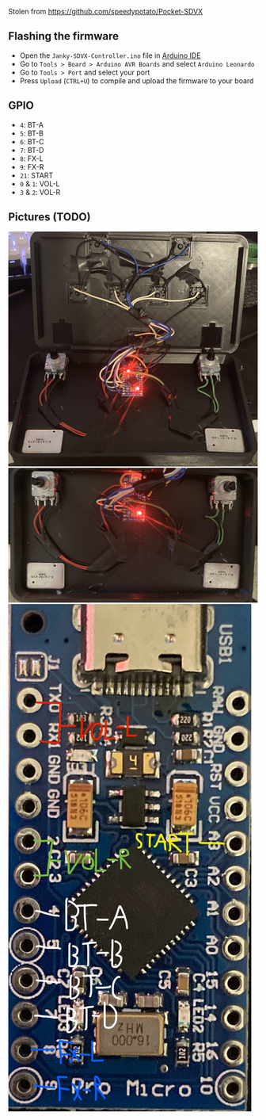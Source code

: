 Stolen from https://github.com/speedypotato/Pocket-SDVX

## Flashing the firmware
* Open the `Janky-SDVX-Controller.ino` file in [Arduino IDE](https://www.arduino.cc/en/software)
* Go to `Tools > Board > Arduino AVR Boards` and select `Arduino Leonardo`
* Go to `Tools > Port` and select your port
* Press `Upload` (`CTRL+U`) to compile and upload the firmware to your board

## GPIO
* `4`: BT-A
* `5`: BT-B
* `6`: BT-C
* `7`: BT-D
* `8`: FX-L
* `9`: FX-R
* `21`: START
* `0` & `1`: VOL-L
* `3` & `2`: VOL-R

## Pictures (TODO)
![Inside](./Pictures/Inside.jpg)
![Inside Bottom](./Pictures/Inside%20Bottom.jpg)
![Pins](./Pictures/Pins.jpg)
